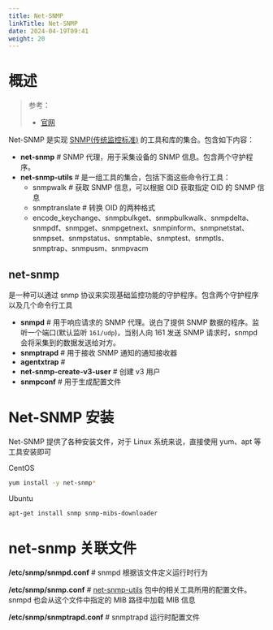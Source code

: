 ```yaml
---
title: Net-SNMP
linkTitle: Net-SNMP
date: 2024-04-19T09:41
weight: 20
---
```


# 概述

> 参考：
>
> - [官网](http://net-snmp.sourceforge.net/)

Net-SNMP 是实现 [SNMP(传统监控标准)](/docs/6.可观测性/Metrics/监控系统概述/SNMP(传统监控标准).md) 的工具和库的集合。包含如下内容：

- **net-snmp** # SNMP 代理，用于采集设备的 SNMP 信息。包含两个守护程序。
- **net-snmp-utils** # 是一组工具的集合，包括下面这些命令行工具：
  - snmpwalk # 获取 SNMP 信息，可以根据 OID 获取指定 OID 的 SNMP 信息
  - snmptranslate # 转换 OID 的两种格式
  - encode_keychange、snmpbulkget、snmpbulkwalk、snmpdelta、snmpdf、snmpget、snmpgetnext、snmpinform、snmpnetstat、snmpset、snmpstatus、snmptable、snmptest、snmptls、snmptrap、snmpusm、snmpvacm

## net-snmp

是一种可以通过 snmp 协议来实现基础监控功能的守护程序。包含两个守护程序以及几个命令行工具

- **snmpd** # 用于响应请求的 SNMP 代理。说白了提供 SNMP 数据的程序。监听一个端口(默认监听 `161/udp`)，当别人向 161 发送 SNMP 请求时，snmpd 会将采集到的数据发送给对方。
- **snmptrapd** # 用于接收 SNMP 通知的通知接收器
- **agentxtrap** #
- **net-snmp-create-v3-user** # 创建 v3 用户
- **snmpconf** # 用于生成配置文件

# Net-SNMP 安装

Net-SNMP 提供了各种安装文件，对于 Linux 系统来说，直接使用 yum、apt 等工具安装即可

CentOS

```bash
yum install -y net-snmp*
```

Ubuntu

```bash
apt-get install snmp snmp-mibs-downloader
```

# net-snmp 关联文件

**/etc/snmp/snmpd.conf** # snmpd 根据该文件定义运行时行为

**/etc/snmp/snmp.conf** # [net-snmp-utils](/docs/6.可观测性/Metrics/Net-SNMP/net-snmp-utils.md) 包中的相关工具所用的配置文件。snmpd 也会从这个文件中指定的 MIB 路径中加载 MIB 信息

**/etc/snmp/snmptrapd.conf** # snmptrapd 运行时配置文件
